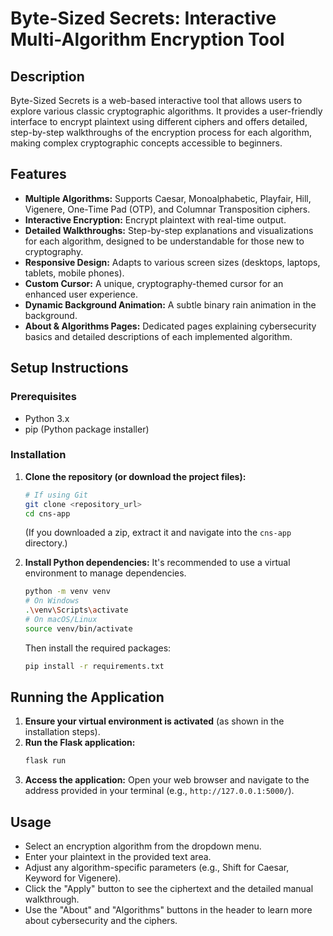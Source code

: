 # Byte-Sized Secrets: Interactive Multi-Algorithm Encryption Tool

## Description

Byte-Sized Secrets is a web-based interactive tool that allows users to explore various classic cryptographic algorithms. It provides a user-friendly interface to encrypt plaintext using different ciphers and offers detailed, step-by-step walkthroughs of the encryption process for each algorithm, making complex cryptographic concepts accessible to beginners.

## Features

- **Multiple Algorithms:** Supports Caesar, Monoalphabetic, Playfair, Hill, Vigenere, One-Time Pad (OTP), and Columnar Transposition ciphers.
- **Interactive Encryption:** Encrypt plaintext with real-time output.
- **Detailed Walkthroughs:** Step-by-step explanations and visualizations for each algorithm, designed to be understandable for those new to cryptography.
- **Responsive Design:** Adapts to various screen sizes (desktops, laptops, tablets, mobile phones).
- **Custom Cursor:** A unique, cryptography-themed cursor for an enhanced user experience.
- **Dynamic Background Animation:** A subtle binary rain animation in the background.
- **About & Algorithms Pages:** Dedicated pages explaining cybersecurity basics and detailed descriptions of each implemented algorithm.

## Setup Instructions

### Prerequisites

- Python 3.x
- pip (Python package installer)

### Installation

1. **Clone the repository (or download the project files):**

   ```bash
   # If using Git
   git clone <repository_url>
   cd cns-app
   ```

   (If you downloaded a zip, extract it and navigate into the `cns-app` directory.)

2. **Install Python dependencies:**
   It's recommended to use a virtual environment to manage dependencies.

   ```bash
   python -m venv venv
   # On Windows
   .\venv\Scripts\activate
   # On macOS/Linux
   source venv/bin/activate
   ```

   Then install the required packages:

   ```bash
   pip install -r requirements.txt
   ```

## Running the Application

1. **Ensure your virtual environment is activated** (as shown in the installation steps).
2. **Run the Flask application:**
   ```bash
   flask run
   ```
3. **Access the application:**
   Open your web browser and navigate to the address provided in your terminal (e.g., `http://127.0.0.1:5000/`).

## Usage

- Select an encryption algorithm from the dropdown menu.
- Enter your plaintext in the provided text area.
- Adjust any algorithm-specific parameters (e.g., Shift for Caesar, Keyword for Vigenere).
- Click the "Apply" button to see the ciphertext and the detailed manual walkthrough.
- Use the "About" and "Algorithms" buttons in the header to learn more about cybersecurity and the ciphers.
